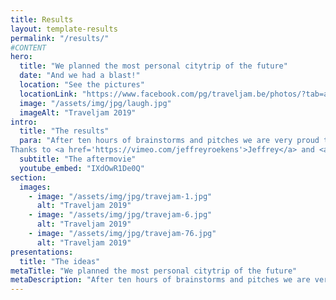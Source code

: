 ```yaml
---
title: Results
layout: template-results
permalink: "/results/"
#CONTENT
hero:
  title: "We planned the most personal citytrip of the future"
  date: "And we had a blast!"
  location: "See the pictures"
  locationLink: "https://www.facebook.com/pg/traveljam.be/photos/?tab=album&album_id=1223409724499824"
  image: "/assets/img/jpg/laugh.jpg"
  imageAlt: "Traveljam 2019"
intro:
  title: "The results"
  para: "​After ten hours of brainstorms and pitches we are very proud to present you the ten ideas that will shape the future of citytrips. Almost 60 people discussed and discovered hundred ideas, they cherry picked the best and formulated the stories you can find on this website. Do you want to feel (again) like you were there check out the beautifull photos.
Thanks to <a href='https://vimeo.com/jeffreyroekens'>Jeffrey</a> and <a href='https://www.flickr.com/photos/128428770@N03/sets/72157649147056796/'>Lucas</a> for that.​"
  subtitle: "The aftermovie"
  youtube_embed: "IXdOwR1De0Q"
section:
  images:
    - image: "/assets/img/jpg/travejam-1.jpg"
      alt: "Traveljam 2019"
    - image: "/assets/img/jpg/travejam-6.jpg"
      alt: "Traveljam 2019"
    - image: "/assets/img/jpg/travejam-76.jpg"
      alt: "Traveljam 2019"
presentations:
  title: "The ideas"
metaTitle: "We planned the most personal citytrip of the future"
metaDescription: "​After ten hours of brainstorms and pitches we are very proud to present you the ten ideas that will shape the future of citytrips."
---
```


